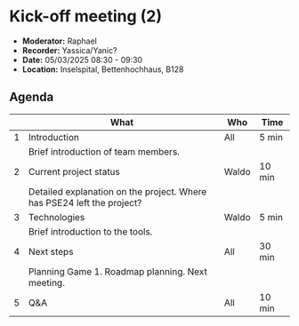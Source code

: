 
# Kick-off meeting (2)

- **Moderator:** Raphael
- **Recorder:** Yassica/Yanic?
- **Date:** 05/03/2025 08:30 - 09:30
- **Location:** Inselspital, Bettenhochhaus, B128

## Agenda

|  | What | Who | Time |
| --- | ---- | --- | ---- |
| 1 | Introduction | All | 5 min |
|   | Brief introduction of team members. | | |
| 2 | Current project status | Waldo | 10 min |
|   | Detailed explanation on the project. Where has PSE24 left the project? | | |
| 3 | Technologies | Waldo | 5 min |
|   | Brief introduction to the tools. | | |
| 4 | Next steps | All | 30 min |
|   | Planning Game 1. Roadmap planning. Next meeting. | | |
| 5 | Q&A | All | 10 min |
